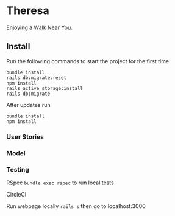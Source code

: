 # Theresa

Enjoying a Walk Near You.

## Install

Run the following commands to start the project for the first time
```
bundle install
rails db:migrate:reset
npm install
rails active_storage:install
rails db:migrate
```

After updates run
```
bundle install
npm install
```

### User Stories

### Model

### Testing
RSpec
`bundle exec rspec` to run local tests

CircleCI


Run webpage locally
`rails s` then go to localhost:3000